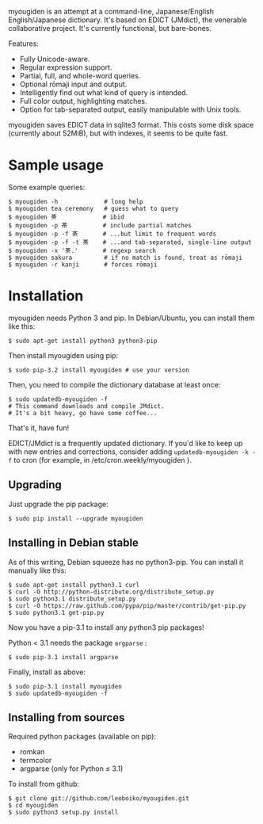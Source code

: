 myougiden is an attempt at a command-line, Japanese/English
English/Japanese dictionary.  It's based on EDICT (JMdict), the
venerable collaborative project.  It's currently functional, but
bare-bones.

Features:
 - Fully Unicode-aware.
 - Regular expression support.
 - Partial, full, and whole-word queries.
 - Optional rōmaji input and output.
 - Intelligently find out what kind of query is intended.
 - Full color output, highlighting matches.
 - Option for tab-separated output, easily manipulable with Unix tools.

myougiden saves EDICT data in sqlite3 format. This costs some
disk space (currently about 52MiB), but with indexes, it seems to
be quite fast.

Sample usage
============

Some example queries:

    $ myougiden -h             # long help
    $ myougiden tea ceremony   # guess what to query
    $ myougiden 茶             # ibid
    $ myougiden -p 茶          # include partial matches
    $ myougiden -p -f 茶       # ...but limit to frequent words
    $ myougiden -p -f -t 茶    # ...and tab-separated, single-line output
    $ myougiden -x '茶.'       # regexp search
    $ myougiden sakura         # if no match is found, treat as rōmaji
    $ myougiden -r kanji       # forces rōmaji

Installation
============

myougiden needs Python 3 and pip.  In Debian/Ubuntu, you can
install them like this:

    $ sudo apt-get install python3 python3-pip

Then install myougiden using pip:

    $ sudo pip-3.2 install myougiden # use your version

Then, you need to compile the dictionary database at least once:

    $ sudo updatedb-myougiden -f
    # This command downloads and compile JMdict.
    # It's a bit heavy, go have some coffee...

That's it, have fun!

EDICT/JMdict is a frequently updated dictionary.  If you'd like
to keep up with new entries and corrections, consider adding
`updatedb-myougiden -k -f` to cron (for example, in
/etc/cron.weekly/myougiden ).

Upgrading
---------

Just upgrade the pip package:

    $ sudo pip install --upgrade myougiden

Installing in Debian stable
---------------------------

As of this writing, Debian squeeze has no python3-pip.  You can
install it manually like this:

    $ sudo apt-get install python3.1 curl
    $ curl -O http://python-distribute.org/distribute_setup.py
    $ sudo python3.1 distribute_setup.py
    $ curl -O https://raw.github.com/pypa/pip/master/contrib/get-pip.py
    $ sudo python3.1 get-pip.py

Now you have a pip-3.1 to install any python3 pip packages!

Python < 3.1 needs the package `argparse` :

    $ sudo pip-3.1 install argparse

Finally, install as above:

    $ sudo pip-3.1 install myougiden
    $ sudo updatedb-myougiden -f

Installing from sources
-----------------------

Required python packages (available on pip):

 - romkan
 - termcolor
 - argparse (only for Python ≤ 3.1)

To install from github:

    $ git clone git://github.com/leoboiko/myougiden.git
    $ cd myougiden
    $ sudo python3 setup.py install

